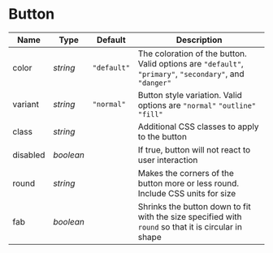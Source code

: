 # Button

| Name | Type | Default | Description |
| --- | --- | --- | --- |
| color | _string_ | `"default"` | The coloration of the button. Valid options are `"default"`, `"primary"`, `"secondary"`, and `"danger"`
| variant | _string_ | `"normal"` | Button style variation. Valid options are `"normal"` `"outline"` `"fill"`
| class | _string_ | | Additional CSS classes to apply to the button
| disabled | _boolean_ | | If true, button will not react to user interaction
| round | _string_ | | Makes the corners of the button more or less round. Include CSS units for size
| fab | _boolean_ | | Shrinks the button down to fit with the size specified with `round` so that it is circular in shape
